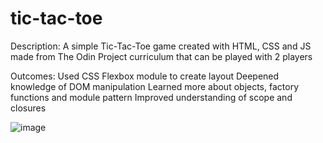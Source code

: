 # tic-tac-toe
Description:
A simple Tic-Tac-Toe game created with HTML, CSS and JS made from The Odin Project curriculum that can be played with 2 players

Outcomes: 
Used CSS Flexbox module to create layout
Deepened knowledge of DOM manipulation
Learned more about objects, factory functions and module pattern
Improved understanding of scope and closures

![image](https://user-images.githubusercontent.com/70051252/202864331-d1010153-9b47-4d03-b62c-296e7d74b1fc.png)

